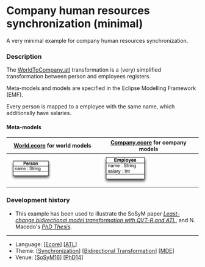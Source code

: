 # Company human resources synchronization (minimal)

A very minimal example for company human resources synchronization.

### Description

The [WorldToCompany.atl](Resources/WorldToCompany.atl) transformation is a (very) simplified transformation between person and employees registers.

Meta-models and models are specified in the Eclipse Modelling Framework (EMF).

Every person is mapped to a employee with the same name, which additionally have salaries.

#### Meta-models
| [World.ecore](Resources/World.ecore) for world models | [Company.ecore](Resources/Company.ecore) for company models |
| --- | --- |
| <img src="Resources/images/World_metamodel.png" alt="World metamodel" width="50%"> | <img src="Resources/images/Company_metamodel.png" alt="Company metamodel" width="50%"> |

### Development history
* This example has been used to illustrate the SoSyM paper *[Least-change bidirectional model transformation with QVT-R and ATL](http://nmacedo.github.io/pubs.html#sosym16)*, and N. Macedo's *[PhD Thesis](http://nmacedo.github.io/pubs.html#phd14)*.

---

* Language: [[Ecore](https://github.com/nmacedo/MSV/wiki/By-Language#ecore)] [[ATL](https://github.com/nmacedo/MSV/wiki/By-Language#atl)]
* Theme: [[Synchronization](https://github.com/nmacedo/MSV/wiki/By-Theme#synchronization)] [[Bidirectional Transformation](https://github.com/nmacedo/MSV/wiki/By-Theme#bidirectional-transformation)] [[MDE](https://github.com/nmacedo/MSV/wiki/By-Theme#mde)]
* Venue: [[SoSyM16](https://github.com/nmacedo/MSV/wiki/By-Venue#sosym16)] [[PhD14](https://github.com/nmacedo/MSV/wiki/By-Venue#phd14)]
